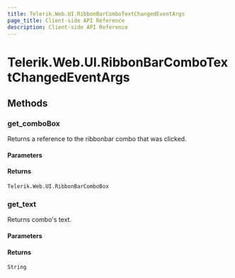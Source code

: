 ```yaml
---
title: Telerik.Web.UI.RibbonBarComboTextChangedEventArgs
page_title: Client-side API Reference
description: Client-side API Reference
---
```


# Telerik.Web.UI.RibbonBarComboTextChangedEventArgs

## Methods

### get_comboBox

Returns a reference to the ribbonbar combo that was clicked.

#### Parameters

#### Returns

`Telerik.Web.UI.RibbonBarComboBox` 

### get_text

Returns combo's text. 

#### Parameters

#### Returns

`String`